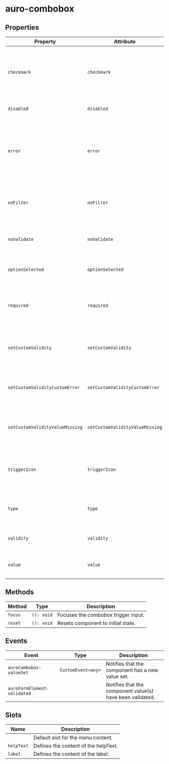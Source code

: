 # auro-combobox

## Properties

| Property                        | Attribute                       | Type      | Default     | Description                                      |
|---------------------------------|---------------------------------|-----------|-------------|--------------------------------------------------|
| `checkmark`                     | `checkmark`                     | `Boolean` |             | When attribute is present auro-menu will apply checkmarks to selected options. |
| `disabled`                      | `disabled`                      | `Boolean` |             | If set, disables the combobox.                   |
| `error`                         | `error`                         | `String`  |             | When defined, sets persistent validity to `customError` and sets the validation message to the attribute value. |
| `noFilter`                      | `noFilter`                      | `Boolean` | false       | If set, combobox will not filter menuoptions based in input. |
| `noValidate`                    | `noValidate`                    | `Boolean` |             | If set, disables auto-validation on blur.        |
| `optionSelected`                | `optionSelected`                | `Object`  | null        | Specifies the current selected option.           |
| `required`                      | `required`                      | `Boolean` |             | Populates the `required` attribute on the input. Used for client-side validation. |
| `setCustomValidity`             | `setCustomValidity`             | `String`  |             | Sets a custom help text message to display for all validityStates. |
| `setCustomValidityCustomError`  | `setCustomValidityCustomError`  | `String`  |             | Custom help text message to display when validity = `customError`. |
| `setCustomValidityValueMissing` | `setCustomValidityValueMissing` | `String`  |             | Custom help text message to display when validity = `valueMissing`. |
| `triggerIcon`                   | `triggerIcon`                   | `Boolean` |             | If set, the `icon` attribute will be applied to the trigger `auro-input` element. |
| `type`                          | `type`                          | `String`  |             | Applies the defined value as the type attribute on auro-input. |
| `validity`                      | `validity`                      | `String`  | "undefined" | Specifies the `validityState` this element is in. |
| `value`                         | `value`                         | `String`  | null        | Value selected for the dropdown menu.            |

## Methods

| Method  | Type       | Description                         |
|---------|------------|-------------------------------------|
| `focus` | `(): void` | Focuses the combobox trigger input. |
| `reset` | `(): void` | Resets component to initial state.  |

## Events

| Event                       | Type               | Description                                      |
|-----------------------------|--------------------|--------------------------------------------------|
| `auroCombobox-valueSet`     | `CustomEvent<any>` | Notifies that the component has a new value set. |
| `auroFormElement-validated` |                    | Notifies that the component value(s) have been validated. |

## Slots

| Name       | Description                          |
|------------|--------------------------------------|
|            | Default slot for the menu content.   |
| `helpText` | Defines the content of the helpText. |
| `label`    | Defines the content of the label.    |
